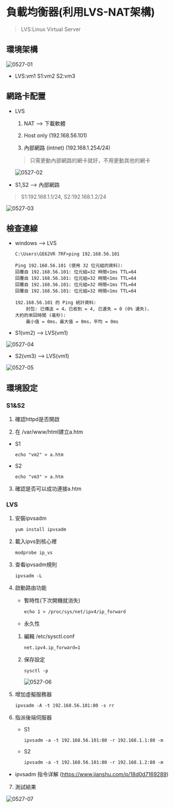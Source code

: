 # 負載均衡器(利用LVS-NAT架構)

> LVS:Linux Virtual Server

## 環境架構

![0527-01](./20200527/0527-01.png)

* LVS:vm1 S1:vm2 S2:vm3

## 網路卡配置

* LVS

    1. NAT --> 下載軟體

    2. Host only (192.168.56.101)

    3. 內部網路 (intnet) (192.168.1.254/24)

    > 只需更動內部網路的網卡就好，不用更動其他的網卡

    ![0527-02](./20200527/0527-02.png)

* S1,S2 --> 內部網路

> S1:192.168.1.1/24, S2:192.168.1.2/24

![0527-03](./20200527/0527-03.png)

## 檢查連線

* windows --> LVS

    ```
    C:\Users\GE62VR 7RF>ping 192.168.56.101

    Ping 192.168.56.101 (使用 32 位元組的資料):
    回覆自 192.168.56.101: 位元組=32 時間<1ms TTL=64
    回覆自 192.168.56.101: 位元組=32 時間<1ms TTL=64
    回覆自 192.168.56.101: 位元組=32 時間<1ms TTL=64
    回覆自 192.168.56.101: 位元組=32 時間<1ms TTL=64

    192.168.56.101 的 Ping 統計資料:
        封包: 已傳送 = 4，已收到 = 4, 已遺失 = 0 (0% 遺失)，
    大約的來回時間 (毫秒):
        最小值 = 0ms，最大值 = 0ms，平均 = 0ms
    ```
* S1(vm2) --> LVS(vm1)

![0527-04](./20200527/0527-04.png)

* S2(vm3) --> LVS(vm1)

![0527-05](./20200527/0527-05.png)

## 環境設定

### S1&S2

1. 確認httpd是否開啟

2. 在 /var/www/html建立a.htm

* S1

    ``` echo "vm2" > a.htm ```
* S2

    ``` echo "vm3" > a.htm ```

3. 確認是否可以成功連接a.htm

### LVS

1. 安裝ipvsadm

    ``` yum install ipvsadm ```

2. 載入ipvs到核心裡

    ``` modprobe ip_vs ```

3. 查看ipvsadm規則

    ``` ipvsadm -L ```

4. 啟動路由功能

    * 暫時性(下次開機就消失)

        ``` echo 1 > /proc/sys/net/ipv4/ip_forward ```

    * 永久性

    1. 編輯 /etc/sysctl.conf

        ``` net.ipv4.ip_forward=1 ```

    2. 保存設定

        ``` sysctl -p ```

        ![0527-06](./20200527/0527-06.png)

5. 增加虛擬服務器
    
    ``` ipvsadm -A -t 192.168.56.101:80 -s rr ```

6. 指派後端伺服器

    * S1

        ``` ipvsadm -a -t 192.168.56.101:80 -r 192.168.1.1:80 -m ```

    * S2

        ``` ipvsadm -a -t 192.168.56.101:80 -r 192.168.1.2:80 -m ```

* ipvsadm 指令详解 (https://www.jianshu.com/p/18d0d7169289) 

7. 測試結果

![0527-07](./20200527/0527-07.png)

    



